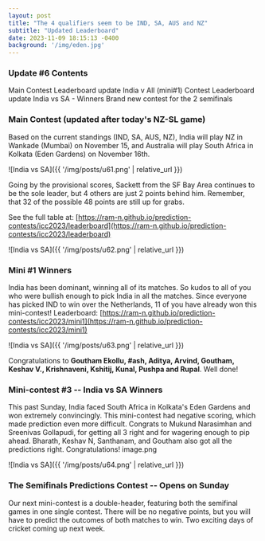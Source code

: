```yaml
---
layout: post
title: "The 4 qualifiers seem to be IND, SA, AUS and NZ"
subtitle: "Updated Leaderboard"
date: 2023-11-09 18:15:13 -0400
background: '/img/eden.jpg'
---
```


### Update #6 Contents
Main Contest Leaderboard update
India v All (mini#1) Contest Leaderboard update
India vs SA - Winners
Brand new contest for the 2 semifinals

### Main Contest (updated after today's NZ-SL game)

Based on the current standings (IND, SA, AUS, NZ), India will play NZ in Wankade (Mumbai) on November 15, and Australia will play South Africa in Kolkata (Eden Gardens) on November 16th.

![India vs SA]({{ '/img/posts/u61.png' | relative_url }})

Going by the provisional scores, Sackett from the SF Bay Area continues to be the sole leader, but 4 others are just 2 points behind him. Remember, that 32 of the possible 48 points are still up for grabs.

See the full table at: [https://ram-n.github.io/prediction-contests/icc2023/leaderboard](https://ram-n.github.io/prediction-contests/icc2023/leaderboard)

![India vs SA]({{ '/img/posts/u62.png' | relative_url }})


### Mini #1 Winners
India has been dominant, winning all of its matches. So kudos to all of you who were bullish enough to pick India in all the matches. Since everyone has picked IND to win over the Netherlands, 11 of you have already won this mini-contest!
Leaderboard: [https://ram-n.github.io/prediction-contests/icc2023/mini1](https://ram-n.github.io/prediction-contests/icc2023/mini1)

![India vs SA]({{ '/img/posts/u63.png' | relative_url }})

Congratulations to **Goutham Ekollu, #ash, Aditya, Arvind, Goutham, Keshav V., Krishnaveni, Kshitij, Kunal, Pushpa and Rupal**. Well done!

### Mini-contest #3 -- India vs SA Winners
This past Sunday, India faced South Africa in Kolkata's Eden Gardens and won extremely convincingly. This mini-contest had negative scoring, which made prediction even more difficult. Congrats to Mukund Narasimhan and Sreenivas Gollapudi, for getting all 3 right and for wagering enough to pip ahead. Bharath, Keshav N, Santhanam, and Goutham also got all the predictions right. Congratulations!
image.png

![India vs SA]({{ '/img/posts/u64.png' | relative_url }})

### The Semifinals Predictions Contest -- Opens on Sunday
Our next mini-contest is a double-header, featuring both the semifinal games in one single contest. There will be no negative points, but you will have to predict the outcomes of both matches to win. Two exciting days of cricket coming up next week.

